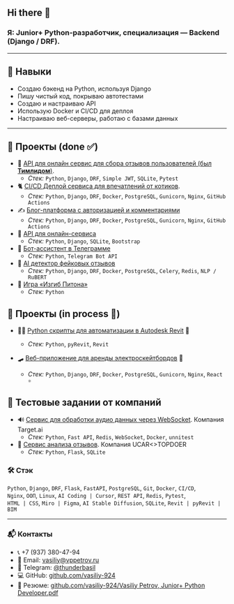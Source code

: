 ## Hi there 👋

### **Я:  Junior+ Python-разработчик,    специализация — Backend (Django / DRF).**  

---

## 🧰 Навыки

- Создаю бэкенд на Python, используя Django  
- Пишу чистый код, покрываю автотестами  
- Создаю и настраиваю API  
- Использую Docker и CI/CD для деплоя  
- Настраиваю веб-серверы, работаю с базами данных  

---

## 🚀 Проекты (done ✅)
- 🗽 [API для онлайн сервис для сбора отзывов пользователей (был **Тимлидом**)](https://github.com/vasiliy-924/api-yamdb).
    - *Стек:* `Python`, `Django`, `DRF`, `Simple JWT`, `SQLite`, `Pytest`
- 🐈 [CI/CD Деплой сервиса для впечатлений от котиков](https://github.com/vasiliy-924/kittygram_final).
    - *Стек:* `Python`, `Django`, `DRF`, `Docker`, `PostgreSQL`, `Gunicorn`, `Nginx`, `GitHub Actions`
- ✍️ [Блог-платформа с авторизацией и комментариями](https://github.com/vasiliy-924/django-sprint4)
    - *Стек:* `Python`, `Django`, `DRF`, `Docker`, `PostgreSQL`, `Gunicorn`, `Nginx`, `GitHub Actions`
- 📡 [API для онлайн-сервиса](https://github.com/vasiliy-924/api-final-yatube)
    - *Стек:* `Python`, `Django`, `SQLite`, `Bootstrap`
- 🤖 [Бот-ассистент в Телеграмме](https://github.com/vasiliy-924/homework-bot)
    - *Стек:* `Python`, `Telegram Bot API`
- 🧠 [AI детектор фейковых отзывов](https://github.com/vasiliy-924/ai-fake-reviews-detector)
    - *Стек:* `Python`, `Django`, `DRF`, `Docker`, `PostgreSQL`, `Celery`, `Redis`, `NLP / RuBERT`
- 🐍 [Игра «Изгиб Питона»](https://github.com/vasiliy-924/the_snake)
    - *Стек:* `Python`


## 🧨 Проекты (in process 🔄)
- 👷‍♂️ [Python скрипты для автоматизации в Autodesk Revit](https://github.com/vasiliy-924/WasArchTools_forRevit)  🔄
    - *Стек:* `Python`, `pyRevit`, `Revit`
    
- 🛹 [Веб-приложение для аренды электроскейтбордов](https://github.com/vasiliy-924/SkateGo_web-project)  🔄
    - *Стек:* `Python`, `Django`, `DRF`, `Docker`, `PostgreSQL`, `Gunicorn`, `Nginx`, `React ⚛️`

## 🧬 Тестовые задании от компаний

- 🔊 [Сервис для обработки аудио данных через WebSocket](https://github.com/vasiliy-924/test-case_target-ai). Компания Target.ai
    - *Стек:* `Python`, `Fast API`, `Redis`, `WebSocket`, `Docker`, `unnitest`
- 📣 [Сервис анализа отзывов](). Компания UCAR<>TOPDOER
    - *Стек:* `Python`, `Flask`, `SQLite`

### 🛠️ Стэк

`Python`, `Django`, `DRF`, `Flask`, `FastAPI`, `PostgreSQL`, `Git`, `Docker`, `CI/CD`,  
`Nginx`, `ООП`, `Linux`, `AI Coding | Cursor`, `REST API`, `Redis`, `Pytest`,  
`HTML | CSS`, `Miro | Figma`, `AI Stable Diffusion`, `SQLite`, `Revit | pyRevit | BIM`

---

### 📬 Контакты

- 📞 +7 (937) 380-47-94  
- 📧 Email: vasiliy@vppetrov.ru  
- 💬 Telegram: [@thunderbasil](https://t.me/thunderbasil)  
- 💻 GitHub: [github.com/vasiliy-924](https://github.com/vasiliy-924)
- 🪪 Резюме: [github.com/vasiliy-924/Vasiliy Petrov, Junior+ Python Developer.pdf](./Vasiliy%20Petrov%2C%20Junior%2B%20Python%20Developer%2C%20v4%20%281%29.pdf)

